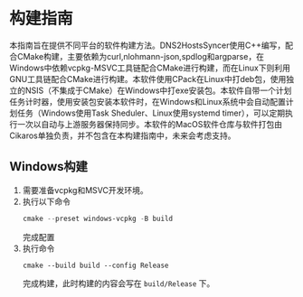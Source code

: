 # 构建指南

本指南旨在提供不同平台的软件构建方法。DNS2HostsSyncer使用C++编写，配合CMake构建，主要依赖为curl,nlohmann-json,spdlog和argparse，在Windows中依赖vcpkg-MSVC工具链配合CMake进行构建，而在Linux下则利用GNU工具链配合CMake进行构建。本软件使用CPack在Linux中打deb包，使用独立的NSIS（不集成于CMake）在Windows中打exe安装包。本软件自带一个计划任务计时器，使用安装包安装本软件时，在Windows和Linux系统中会自动配置计划任务（Windows使用Task Sheduler、Linux使用systemd timer），可以定期执行一次以自动与上游服务器保持同步。本软件的MacOS软件仓库与软件打包由Cikaros单独负责，并不包含在本构建指南中，未来会考虑支持。

## Windows构建 

1. 需要准备vcpkg和MSVC开发环境。
2. 执行以下命令
    ```powershell
    cmake --preset windows-vcpkg -B build
    ```
    完成配置
3. 执行命令
    ```
    cmake --build build --config Release
    ```
    完成构建，此时构建的内容会写在 `build/Release` 下。
